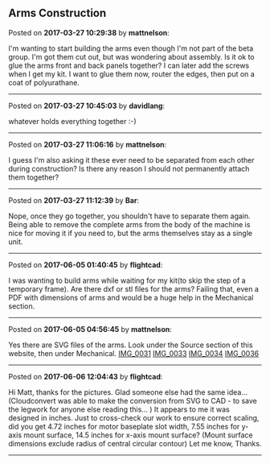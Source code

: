 ## Arms Construction
Posted on **2017-03-27 10:29:38** by **mattnelson**:

I'm wanting to start building the arms even though I'm not part of the beta group.  I'm got them cut out, but was wondering about assembly.  Is it ok to glue the arms front and back panels together?  I can later add the screws when I get my kit.  I want to glue them now, router the edges, then put on a coat of polyurathane.

---

Posted on **2017-03-27 10:45:03** by **davidlang**:

whatever holds everything together :-)

---

Posted on **2017-03-27 11:06:16** by **mattnelson**:

I guess I'm also asking it these ever need to be separated from each other during construction?  Is there any reason I should not permanently attach them together?

---

Posted on **2017-03-27 11:12:39** by **Bar**:

Nope, once they go together, you shouldn't have to separate them again. Being able to remove the complete arms from the body of the machine is nice for moving it if you need to, but the arms themselves stay as a single unit.

---

Posted on **2017-06-05 01:40:45** by **flightcad**:

I was wanting to build arms while waiting for my kit(to skip the step of a temporary frame).  Are there dxf or stl files for the arms?   Failing that, even a PDF with dimensions of arms and would be a huge help in the Mechanical section.

---

Posted on **2017-06-05 04:56:45** by **mattnelson**:

Yes there are SVG files of the arms.  Look under the Source section of this website, then under Mechanical. [IMG_0031](//muut.com/u/maslowcnc/s3/:maslowcnc:cGDC:img_0031.jpg.jpg) [IMG_0033](//muut.com/u/maslowcnc/s3/:maslowcnc:7clj:img_0033.jpg.jpg) [IMG_0034](//muut.com/u/maslowcnc/s3/:maslowcnc:8ACP:img_0034.jpg.jpg) [IMG_0036](//muut.com/u/maslowcnc/s3/:maslowcnc:LsBD:img_0036.jpg.jpg)

---

Posted on **2017-06-06 12:04:43** by **flightcad**:

Hi Matt, thanks for the pictures. Glad someone else had the same idea... (Cloudconvert was able to make the conversion from SVG to CAD - to save the legwork for anyone else reading this... ) It appears to me it was designed in inches.  Just to cross-check our work to ensure correct scaling, did you get 4.72 inches for motor baseplate slot width, 7.55 inches for y-axis mount surface, 14.5 inches for x-axis mount surface? (Mount surface dimensions exclude radius of central circular contour)  Let me know, Thanks.

---

